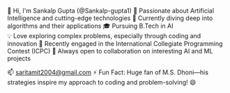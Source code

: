 👋 Hi, I'm Sankalp Gupta (@Sankalp-gupta1)
👀 Passionate about Artificial Intelligence and cutting-edge technologies
🌱 Currently diving deep into algorithms and their applications
🎓 Pursuing B.Tech in AI  
💡 Love exploring complex problems, especially through coding and innovation
🚀 Recently engaged in the International Collegiate Programming Contest (ICPC)
💬 Always open to collaboration on interesting AI and ML projects

📫  saritamit2004@gmail.com
⚡ Fun Fact: Huge fan of M.S. Dhoni—his strategies inspire my approach to coding and problem-solving! 😄
<!---
Sankalp-gupta1/Sankalp-gupta1 is a ✨ special ✨ repository because its `README.md` (this file) appears on your GitHub profile.
You can click the Preview link to take a look at your changes.
--->

